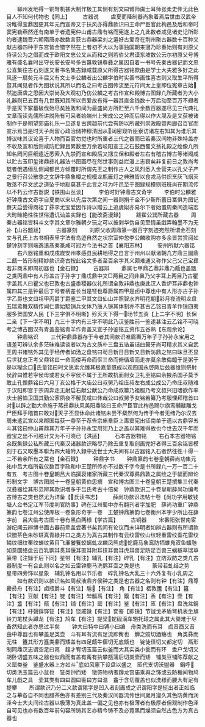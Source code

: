 <!-- { "loadSidebar": true } -->
　　郓州发地得一铜弩机甚大制作极工其侧有刻文曰臂师虞士耳师张柔史传无此色目人不知何代物也【同上】
　　古器说
　　虞夏而降制器尚象着焉后世由汉武帝汾睢得宝鼎因更其年元而宣帝又于扶风亦得鼎款识曰王命尸臣官此栒邑及后和帝时窦宪勒燕然还有南单于者遗宪仲山甫古鼎有铭而宪遂上之凢此数者咸见诸史记所彰灼者逮魏晋六朝隋唐亦数数言获古鼎器梁刘之遴好古爱竒在荆州聚古器数十百种又献古器四种于东宫皆金错字然在上者初不大以为事独国朝来寖乃珍重始则有刘原父侍读公为之倡而成于欧阳文忠公又从而和之则若伯父君谟东坡数公云尔初原父号博雅有盛名曩时出守长安长安号多古簋敦镜尊彞之属因自着一书号先秦古器记而文忠公喜集往古石刻遂又著书名集古録咸载原父所得古器铭款由是学士大夫雅多好之此风遂一扇矣元丰后又有文士李公麟者出公麟字伯时实善书画性喜古则又取生平所得暨其闻见者作为图状说其所以而名之曰考古图传流至元符间太上皇即位宪章古始然追唐虞之思因大崇尚及大观初乃仿公麟之考古作宣和殿博古图録凢所藏者为大小礼器则已五百有几世既知其所以贵爱故有得一器其直金钱数十万后动至百万不翅者于是天下冢墓破伐殆尽矣独政和间为最盛尚方所贮至六千余数百器遂尽见三代典礼文章而读先儒所讲説殆有可采者始端州上宋成公之钟而后得以作大晟及是又获被诸制作于是朔望郊庙礼乐一旦遂复古跨越前代尝有防以所藏列崇政殿暨两廊召百官而宣示焉当是时天子尚留心政治储神穆清因从闼密窥听臣寮访诸左右知其为谁乐其博议味其议论喜于人物而百官勿觉也时所重者三代之器而已若秦汉间物非殊特盖亦不收及宣和后则咸防贮録且累数至万余若岐阳宣王之石鼓西蜀文翁礼殿之绘像凢所知名罔问巨细逺近悉索入九禁而宣和殿后又剏立保和殿者左右有稽古博古等诸阁咸以贮古玉印玺诸鼎彞礼器法书图画尽在然世事则益烂漫上志衰矣非复前日之敦尚考騐者俄遇僣乱侧闻都邑方倾覆时所谓先王之制作古人之风烈悉入金营夫以孔父子产之景行召公散季之文辞牛鼎象樽之规模龙瓶雁灯之典雅皆以食戎马供炽烹灰飞烟灭散落不存文武之道坠于地耻莫甚于此言之可为吁邑至于图録规模则班班尚在期流传以不朽云作古器説【铁围山丛谈】
　　李伯时好钟鼎古文奇字
　　李伯时公麟雅好钟鼎古文奇字自夏商以来以先后次第之闻一器则捐千金不少靳所蓄日冨俱为图记蔡天启尝得商祖丁彞李尤宝爱因作诗以赠云上追虞姒亦易尔下者始置周秦间造端宏大町畦絶徃徃世俗遭讥讪盖实録也【能改斋漫録】
　　跋翟公巽所藏古器
　　周秦古器铭皆科斗文字其文章尔雅朝夕玩之可以披剥华伪自见至情虽戱弄翰墨不为无补【山谷题跋】
　　古器篆刻
　　刘原父收周鼎篆一器百字刻迹宛然所谓金石刻文与孔氏上古书相表里字法有鸟迹自然之状宗室仲忽李公麟收购亦多余皆尝赏阅如楚钟刻字则端逸逺髙秦篆咸可冠方今法书之首【襄阳志林】
　　安州所献六器铭
　　右六器铭重和戊戌嵗安州孝感县民耕地得之自言于州州以献诸朝凢方鼎三圜鼎二甗一皆形制精妙款识奇古按此铭文多者至百余字其义颇难通又称作父己父己宝彞若非商末即周初器也【金石録】
　　古器辩
　　鼎属七甲鼎乙鼎非鼎乃甗也盖甑之类丙鼎中有人形盖古子孙字丁鼎戊鼎中文□两目之间非鼻乃父字耳上两目乃古瞿字盖其人曰瞿父也已敦也古盛黍稷器仪礼所谓全敦非鼎也庚此汉人香炉耳非鼎也钟属四其三是钟最后丁号者柄差长当是钲也尊爵属四甲是卣中尊也中有人形亦古子孙字乙爵也文曰祖甲丙爵丁爵鉴二甲其文曰仙山并照智水齐明花朝彩月夜流明龙盘五瑞鸾舞双精传闻仁夀始騐销兵文体乃唐人镜其体制亦不甚古乙铭曰青羊作镜四夷服多贺国安人民【下三字俱不明晰】殄灭天下得一旸节五资【上二字不明】长保二亲【下一字不明】凢三十字内有三字不明此乃汉鉴胜前一鉴逺甚注云乙铭不可晓考之博古图汉有青盖鉴铭青羊作青盖又宜子孙鉴铭五资作五谷熟【东观余论】
　　钟鼎铭识
　　三代钟鼎彞器存于今者其间款识唯眉夀万年子子孙孙永宝用之语差可辨认余多茫昧难读谈者以为古文质朴三盘五诰虽诘曲聱牙尚可精求其义自武王周书诸铭外其见于经传者如汤之盘铭曰茍日新日日新又日新防鼎之铭曰昧旦丕显后世犹怠正考父鼎铭曰一命而偻再命而伛三命而俯循墙而走亦莫余敢侮饘于是粥于是以糊余口氏量铭曰时文思索允臻其极嘉量既成以观四国永啓厥后兹器维则祭射侯辞曰惟若寜侯毋或若女不寜侯不属于王所故抗而射女卫礼至铭曰余掖杀国子莫予敢止孔悝鼎铭曰六月丁亥公格于大庙公曰叔舅乃祖庄叔左右成公成公乃命庄叔随难于汉阳即宫于宗周奔走无射启右献公献公乃命成叔纂乃祖服乃考文叔兴旧嗜欲作率庆士躬恤卫国其勤公家夙夜不解民咸曰休哉公曰叔舅予女铭若纂乃考服悝拜稽首曰对以辟之勤大命施于蒸彞鼎扶风美阳鼎铭曰王命尸臣官此栒邑赐尔旗鸾黼黻雕戈尸臣拜手稽首曰敢对天子丕显休命此诸铭未尝不粲然何为传于今者无绪乃尔汉去周未逺武宣以来郡国每获一鼎至于荐告宗庙羣臣上夀窦宪出征南单于遗以古鼎容五斗其铭曰仲山甫鼎其万年子子孙孙永宝用宪乃上之盖以其难得故也今世去汉千年而器宝之出不可胜计又为不可晓已【洪适】
　　石本古器物铭
　　右石本古器物铭余既集録公私所藏三代秦汉诸器款识略尽乃除去重复取刻画完好者得三百余铭皆模刻于石又取墨本聨为四大轴附入録中近世士大夫间有以古器铭入石者然徃徃十得一二不若余所有之冨也【金石録】
　　钟鼎字书
　　钟鼎篆韵七卷皇朝薛尚功集元祐中吕大临所载仅数百字政和中王楚所传亦不过数千字今是书所録凢一万一百二十有五　考古图十卷皇朝吕大临撰裒诸家所藏三代秦汉尊彞鼎敦之属绘之于幅而辩论形制文字　博古图説十一卷皇朝黄伯思撰　宣和博古图三十卷皇朝王楚撰集三代秦汉彞器绘其形范辨其款识増多于吕氏考古十倍矣　钟鼎款识二十卷皇朝薛尚功编考古博古之类也然尤为详备【氏读书志】
　　薛尚功款识法帖十卷【尚功字用敏钱塘人佥书定江军节度判官防事】碑在江州蜀中亦有翻刋者字加肥　薛尚功重广钟鼎篆韵七卷江州公使库板一卷象形奇字一卷　王楚钟鼎篆韵七卷衡州本字少所出在薛字前　吕大临考古图十卷有黑白两様【学古篇】
　　古铜器
　　宋番阳张世南宦游纪闻云辨博书画古器前辈盖尝著书矣其间有论议而未详明者如辨古器则有所谓款识腊茶色朱砂斑真青緑井口之类方为真古其制作有云纹雷纹山纹轻重雷纹埀花雷纹鳞纹细纹栗纹蝉纹黄目飞亷饕餮蛟螭虬龙麟凤熊虎蛇鹿马象鸾防牺蜼鳬双鱼蟠虺如意圜络盘云百乳鹦耳贯耳偃耳直耳附耳挟耳兽耳虎耳兽足防足百兽三螭穟草瑞草篆带【注録于后下同】星带【有注】辅乳【有注】碎乳【有注】立防双防之类凢古器制度一有合此则以名之如云雷钟鹿马洗鹦耳壶之类是也
　　篆带若虬结之势　星带四旁饰以星象　辅乳钟名用以节乐者　碎乳钟名大乳三十六外复有小乳周之
　　如有款识则以款识名如周叔液鼎齐侯钟之类是也古器之名则有钟【有注】鼎尊罍彞舟【有注】卣瓶爵斗【有注】巵【有注】　角【有注】桮敦簠【有注】簋【有注】豆献【有注】锭【有注】斚觚鬲【有注】鍑【有注】盉【有注】壶【有注】盫【有注】瓿【有注】铺【有注】罂【有注】鉴【有注】匜【有注】盘洗盆鋗【有注】杅磬錞铎钲【有注】铙戚镦【有注】奁鉴【即镜】节钺戈矛盾弩机表坐旗铃刀笔杖头蹲龙【有注】鸠车【有注】提梁蛇砚滴车辂托辕之属此其大槩难于尽备然知此者亦思过半矣
　　钟大曰特中曰镈小曰编　舟类洗而有耳　卣音酉又音由中尊器也有攀盖足类壶　斗有耳有流有足流即觜也　觯之豉切酒觞也　角类彞而无柱　簠其形方簋类鼎而矮盖有四足甗牛偃切无底甑也　锭徒径切又都定切　鬲形制同鼎汉志谓空足曰鬲　鍑才宥切玉篇云似釜而大其实类小瓮而有环　盉户戈切又胡卧切盛五味之器也似鼎而有盖有觜有执攀瓿蒲后切类壶而矮　铺类豆铺陈荐献之义罂类釜　鉴盛水器上方如斗底如风窻下设盘以盛之　匜代支切沃盥器　鋗呼切类洗玉篇云小盆也　钲类钟而矮　镦饰物柄者蹲龙宫庙乘舆之饰或云防楯间物鸠车儿戱之具　壶其类有四曰圆曰匾曰方曰温　盫于含切覆盖也似洗様而腰大有足有提攀
　　所谓款识乃分二义款谓隂字是凹入者刻画成之识谓阳字是挺出者正如临之与摹各自不同也腊茶色亦有差别三代及秦汉间器流传世间嵗月寖久其色防黄而润泽今士大夫间论古器以极薄为真此盖一偏之见也亦有极薄者有极厚者但观制作色泽自可见也亦有数百年前句容所铸其艺亦精今铸不及必竟黑而燥须自然古色方为真古器也
